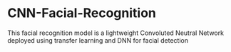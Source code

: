 # CNN-Facial-Recognition
This facial recognition model is a lightweight Convoluted Neutral Network deployed using transfer learning and DNN for facial detection
